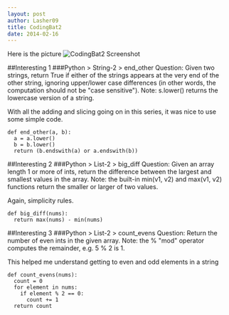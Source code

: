 ```yaml
---
layout: post
author: Lasher09
title: CodingBat2
date: 2014-02-16
---
```


Here is the picture
![CodingBat2 Screenshot](http://puu.sh/6Z2b3.png "CodingBat2")

##Interesting 1
###Python > String-2 > end_other 
Question: Given two strings, return True if either of the strings appears at the very end of the other string, ignoring upper/lower case differences (in other words, the computation should not be "case sensitive"). Note: s.lower() returns the lowercase version of a string. 

With all the adding and slicing going on in this series, it was nice to use some simple code.
```
def end_other(a, b):
  a = a.lower()
  b = b.lower()
  return (b.endswith(a) or a.endswith(b))
```

##Interesting 2
###Python > List-2 > big_diff 
Question: Given an array length 1 or more of ints, return the difference between the largest and smallest values in the array. Note: the built-in min(v1, v2) and max(v1, v2) functions return the smaller or larger of two values. 

Again, simplicity rules.
```
def big_diff(nums):
  return max(nums) - min(nums)
```

##Interesting 3
###Python > List-2 > count_evens 
Question: Return the number of even ints in the given array. Note: the % "mod" operator computes the remainder, e.g. 5 % 2 is 1. 

This helped me understand getting to even and odd elements in a string
```
def count_evens(nums):
  count = 0
  for element in nums:
    if element % 2 == 0:
      count += 1
  return count
  ```
